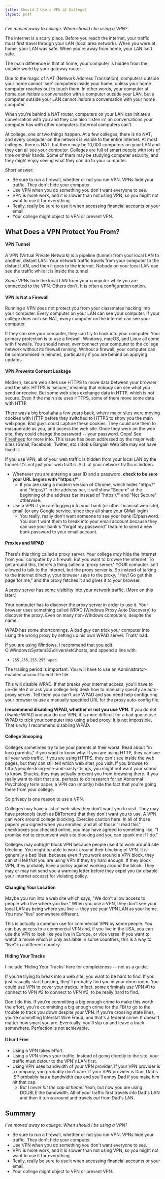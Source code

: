 ```yaml
---
title: Should I Use a VPN at College?
layout: post
---
```


*I've moved away to college.  When should I be using a VPN?*

The internet is a scary place.  Before you reach the internet, your traffic must first travel through your LAN (local area network).  When you were at home, your LAN was safe.  When you're away from home, your LAN isn't safe.

The main difference is that at home, your computer is hidden from the outside world by your gateway router.  

Due to the magic of NAT (Network Address Translation), computers outside your home cannot 'see' computers inside your home, unless your home computer reaches out to touch them.  In other words, your computer at home can *initiate* a conversation with a computer outside your LAN, but a computer outside your LAN cannot *initiate* a conversation with your home computer.

When you're behind a NAT router, computers on your LAN can initiate a conversation with you and they can also 'listen in' on conversations your computer has with other computers.  External computers can't.

At college, one or two things happen.  At a few colleges, there is no NAT, and every computer on the network is visible to the entire internet.  At most colleges, there is NAT, but there may be 10,000 computers on your LAN and they can all see your computer.  Colleges are full of smart people with lots of time on their hands.  Some of them may be studying computer security, and they might enjoy seeing what they can do to your computer.

Short answer:

* Be sure to run a firewall, whether or not you run VPN.  VPNs hide your traffic. They don't hide your computer.
* Use VPN when you do something you don't want everyone to see.
* VPN is more work, and it is slower than not using VPN, so you might not want to use it for everything.
* Really, really be sure to use it when accessing financial accounts or your email.
* Your college might object to VPN or  prevent VPN.

## What Does a VPN Protect You From?

#### VPN Tunnel

A VPN (Virtual Private Network) is a pipeline (tunnel) from your local LAN to another, distant LAN.  Your network traffic travels from your computer to the distant LAN, and then it goes to the internet.  Nobody on your local LAN can see the traffic while it is inside the tunnel.

*Some* VPNs hide the local LAN from your computer while you are connected to the VPN.  Others don't.  It is often a configuration option.

#### VPN Is Not a Firewall

Running a VPN does not protect you from your classmates hacking into your computer.  Every computer on your LAN can see your computer.  If your college does not use NAT, every computer on the internet can see your computer.  

If they can see your computer, they can try to hack into your computer.  Your primary protection is to use a firewall.  Windows, macOS, and Linux all come with firewalls.  You should never, *ever* connect your computer to the college network without its firewall running.  Without a firewall, your computer can be compromised in minutes, particularly if you are behind on applying updates.

#### VPN Prevents Content Leakage

Modern, secure web sites use HTTPS to move data between your browser and the site.  HTTPS is 'secure,' meaning that nobody can see what you send or receive.  But some web sites exchange data in HTTP, which is not secure.   Even if the main site uses HTTPS, some of them move some data with HTTP.  
 
There was a big brouhaha a few years back, where major sites were moving cookies with HTTP before they switched to HTTPS to show you the main web page.  Bad guys could capture these cookies.  They could use them to masquerade as you, and access the web site.  Once they were on the web site, they could change the password -- your password.  Oops!  See [Firesheep](https://en.wikipedia.org/wiki/Firesheep) for more info.  This issue has been addressed by the major web sites (Gmail, Facebook, Twitter, etc.)  Bob's Bargain Web Site may not have fixed it.

If you use VPN, all of your web traffic is hidden from your local LAN by the tunnel.  It's not just your web traffic.  ALL of your network traffic is hidden.

* Whenever you are entering a user ID and a password, **check to be sure your URL begins with "https://"**.  
    * If you are using a modern version of Chrome, which hides "http://" and "https://" in the address bar, it will show "Secure" at the beginning of the address bar instead of "https://" and "Not Secure" otherwise.
* Use a VPN if you are logging into your bank (or other financial web site), email (or any Google service, since they all share your GMail login)
    * You really, really don't want someone to see your bank ID/password.  You don't want them to break into your email account because they can use your bank's "forgot my password" feature to send a new bank password to your email account.

#### Proxies and WPAD

There's this thing called a proxy server.  Your college *may* hide the internet from your computer by a firewall.  But you want to browse the internet.  To get around this, there's a thing called a 'proxy server.'  YOUR computer isn't allowed to talk to the internet, but the proxy server is.  So instead of talking to the internet directly, your browser says to the proxy, "Hey! Go get this page for me," and the proxy fetches it and gives it to your browser.

A proxy server has some visibility into your network traffic.  (More on this later.)

Your computer has to discover the proxy server in order to use it.  Your browser uses something called WPAD (Windows Proxy Auto Discovery) to discover the proxy.  Even on many non-Windows computers, despite the name.  

WPAD has some shortcomings.  A bad guy can trick your computer into using the wrong proxy by setting up his own WPAD server.  Thats' bad.

If you are using Windows, I recommend that you edit C:\Windows\System32\drivers\etc\hosts, and append a line with:

* `255.255.255.255 wpad.`

The trailing period is important.  You will have to use an Administrator-enabled account to edit the file.

This will disable WPAD.  If that breaks your internet access, you'll have to un-delete it or ask your college help desk how to manually specify an auto-proxy server.  Tell them you can't use WPAD and you need help configuring your browser to use a manually specified URL for the proxy auto-config file.

**I recommend disabling WPAD, whether or not you use VPN.**  If you do not disable WPAD and you do use VPN, it is more difficult for a bad guy to use WPAD to trick your computer into using a bad proxy.  It is not impossible.  That's why I recommend disabling WPAD.

#### College Snooping

Colleges sometimes try to be your parents at their worst.  Read about "in loco parentis," if you want to know why.  If you are using HTTP, they can see all your web traffic.  If you are using HTTPS, they can't see inside the web pages, but they can still tell which web sites you visit.  If you browse to http://people-doing-vile-and-nasty-things, you might not want your school to know.  Shucks, they may actually prevent you from browsing there.  If you really want to visit that site, perhaps to do research for an Abnormal Psychology term paper, a VPN can (mostly) hide the fact that you're going there from your college.

So privacy is one reason to use a VPN.

Colleges may have a list of web sites they don't want you to visit.  They may have protocols (such as BitTorrent) that they don't want you to use.  A VPN can work around college blocking.  Exercise caution here.  In all of those papers you signed when you enrolled, and all of those "I read this" checkboxes you checked online, you may have agreed to something like, "I promise not to circumvent web site blocking and you can spank me if I do."

Colleges may outright block VPN because people use it to work around site blocking.  You might be able to work around their blocking of VPN.  It is generally a bad idea, because even if you work around a VPN block, they can still tell that you are using VPN if they try hard enough.  If they block VPN, they probably have a policy against working around the block.  They may or may not send you a warning letter before they expel you (or disable your internet access) for violating policy.

#### Changing Your Location

Maybe you run into a web site which says, "We don't allow access to people who live where you live."  When you use a VPN, they don't see your local LAN as being where you live -- they see your VPN LAN as your home.  You now "live" somewhere different.

This is actually a common use for commercial VPN by some people.  You can buy access to a commercial VPN and, if you live in the USA, you can use the VPN to look like you live in Europe, or vice versa.  If you want to watch a movie which is only available in some countries, this is a way to "live" in a different country.

#### Hiding Your Tracks

I include 'Hiding Your Tracks' here for completeness -- not as a guide.

If you're trying to break into a web site, you want to be hard to find.  If you just casually start hacking, they'll probably find you in your dorm room.  You could use VPN to cover your tracks.  In fact, some criminals use VPN #1 to connect to VPN #2 to connect to VPN #3, to be really hard to find.

Don't do this.  If you're committing a big enough crime to make this worth the effort, you're committing a big enough crime for the FBI to go to the trouble to track you down despite your VPN.  If you're crossing state lines, you're committing Interstat Wire Fraud, and that's a federal crime.  It doesn't matter how smart you are.  Eventually, you'll slip up and leave a track somewhere.  Perfection is not achievable.

#### It Isn't Free

* Using a VPN takes effort.
* Using a VPN slows your traffic.  Instead of going directly to the site, your traffic must detour to the VPN's LAN first.
* Using VPN uses bandwidth of your VPN provider.  If your VPN provider is a company, you probably don't care. If your VPN provider is Dad, Dad's ISP probably has a bandwidth cap and you'll annoy Dad if you make him hit that cap.
    * *But I never hit the cap at home!*  Yeah, but now you are using DOUBLE the bandwidth.  All of your traffic first travels *into* Dad's LAN and then it turns around and travels *out* from Dad's LAN.

## Summary

*I've moved away to college.  When should I be using a VPN?*

* Be sure to run a firewall, whether or not you run VPN.  VPNs hide your traffic. They don't hide your computer.
* Use VPN when you do something you don't want everyone to see.
* VPN is more work, and it is slower than not using VPN, so you might not want to use it for everything.
* Really, really be sure to use it when accessing financial accounts or your email.
* Your college might object to VPN or prevent VPN.
